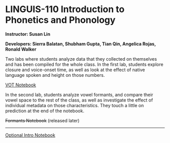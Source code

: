 # LINGUIS-110 Introduction to Phonetics and Phonology
**Instructor: Susan Lin**

**Developers: Sierra Balatan, Shubham Gupta, Tian Qin, Angelica Rojas, Ronald Walker**

Two labs where students analyze data that they collected on themselves and has been compiled for the whole class. In the first lab, students explore closure and voice-onset time, as well as look at the effect of native language spoken and height on those numbers.

[VOT Notebook](http://datahub.berkeley.edu/user-redirect/interact?account=ds-modules&repo=LINGUIS-110&branch=master&path=VOT)

In the second lab, students analyze vowel formants, and compare their vowel space to the rest of the class, as well as investigate the effect of individual metadata on those characteristics. They touch a little on prediction at the end of the notebook.

~~Formants Notebook~~ (released later)


--------


[Optional Intro Notebook](http://datahub.berkeley.edu/user-redirect/interact?account=ds-modules&repo=LINGUIS-110&branch=master&path=Intro)